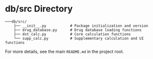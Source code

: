 # db/src Directory

```
───db/src/
    ├── __init__.py           # Package initialization and version
    ├── drug_database.py      # Drug database loading functions
    ├── dst_calc.py           # Core calculation functions
    └── supp_calc.py          # Supplementary calculation and UI functions
```

For more details, see the main `README.md` in the project root.
